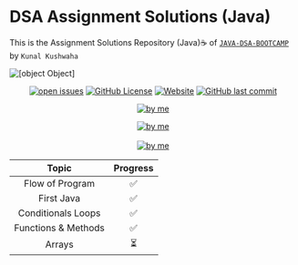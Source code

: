# DSA Assignment Solutions (Java)
This is the Assignment Solutions Repository (Java)☕ of [`JAVA-DSA-BOOTCAMP`](https://github.com/kunal-kushwaha/DSA-Bootcamp-Java) by `Kunal Kushwaha`

![[object Object]](https://socialify.git.ci/Soumajit-Roy/DSA-Assignment-Solution/image?description=1&font=KoHo&logo=https%3A%2F%2Fi.ibb.co%2FxgKq93p%2Fpngaaa-com-3716268.png&owner=1&pattern=Circuit%20Board&theme=Dark)

<div align="center">

<a href="https://github.com/Soumajit-Roy/DSA-Assignment-Solution/issues"><img alt="open issues" src="https://img.shields.io/bitbucket/issues-raw/Soumajit-Roy/DSA-Assignment-Solution?style=flat-square"></a>
<a href="https://github.com/Soumajit-Roy/DSA-Assignment-Solution/blob/main/LICENSE"><img alt="GitHub License" src="https://img.shields.io/github/license/Soumajit-Roy/DSA-Assignment-Solution?style=flat-square"></a>
<a href="https://soumajit-roy.github.io/DSA-Assignment-Solution/"><img alt="Website" src="https://img.shields.io/website?style=flat-square&url=https%3A%2F%2Fsoumajit-roy.github.io%2FDSA-Assignment-Solution%2F"></a>
<a href="https://github.com/Soumajit-Roy/DSA-Assignment-Solution/commits/main"><img alt="GitHub last commit" src="https://img.shields.io/github/last-commit/Soumajit-Roy/DSA-Assignment-Solution?style=flat-square"></a>

<a href="https://github.com/Soumajit-Roy"><img alt="by me" src="https://i.ibb.co/MB6mvwt/by-soumajit-roy.png"></a>

</div>
<div align="center">
<a href="https://github.com/kunal-kushwaha/DSA-Bootcamp-Java/blob/main/SYLLABUS.md"><img alt="by me" src="https://i.ibb.co/QJ6SNfL/button-syllabus.png"></a> 
<br></br>
<a href="https://soumajit-roy.github.io/DSA-Assignment-Solution/"><img alt="by me" src="https://i.ibb.co/Gn0jJdg/button-assignment-solutions.png"></a> 


</div>

| Topic | Progress |
| :-: | :-: |
| Flow of Program |:white_check_mark:| 
| First Java | :white_check_mark: | 
| Conditionals Loops | :white_check_mark: |
| Functions & Methods | :white_check_mark: |
| Arrays | :hourglass_flowing_sand: |